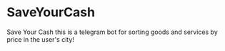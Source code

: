 # SaveYourCash
Save Your Cash this is a telegram bot for sorting goods and services by price in the user's city!
